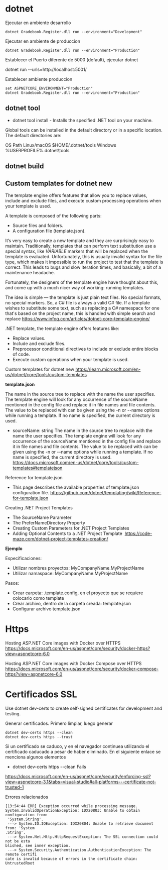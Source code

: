 # dotnet 

Ejecutar en ambiente desarrollo

```
dotnet Gradebook.Register.dll run --environment="Development"
```

Ejecutar en ambiente de produccion
 
```
dotnet Gradebook.Register.dll run --environment="Production"
```




Establecer el Puerto diferente de 5000 (default), ejecutar dotnet

dotnet run --urls=http://localhost:5001/


Establecer ambiente produccion



```
set ASPNETCORE_ENVIRONMENT="Production"
dotnet Gradebook.Register.dll run --environment="Production"
```


## dotnet tool

- dotnet tool install - Installs the specified .NET tool on your machine.


Global tools can be installed in the default directory or in a specific location. The default directories are:

OS 	Path
Linux/macOS 	$HOME/.dotnet/tools
Windows 	%USERPROFILE%\.dotnet\tools


## dotnet build 



## Custom templates for dotnet new

The template engine offers features that allow you to replace values, include and exclude files, and execute custom processing operations when your template is used.

A template is composed of the following parts:

- Source files and folders.
- A configuration file (template.json).

It’s very easy to create a new template and they are surprisingly easy to maintain. Traditionally, templates that can perform text substitution use a special syntax, like $VARIABLE$ markers that will be replaced when the template is evaluated. Unfortunately, this is usually invalid syntax for the file type, which makes it impossible to run the project to test that the template is correct. This leads to bugs and slow iteration times, and basically, a bit of a maintenance headache.

Fortunately, the designers of the template engine have thought about this, and come up with a much nicer way of working: running templates.

The idea is simple — the template is just plain text files. No special formats, no special markers. So, a C# file is always a valid C# file. If a template wishes to substitute some text, such as replacing a C# namespace for one that's based on the project name, this is handled with simple search and replace
https://www.infoq.com/articles/dotnet-core-template-engine/


.NET template, the template engine offers features like:

- Replace values.
- Include and exclude files.
- Preprocessor conditional directives to include or exclude entire blocks of code.
- Execute custom operations when your template is used.



Custom templates for dotnet new
https://learn.microsoft.com/en-us/dotnet/core/tools/custom-templates

**template.json**

The name in the source tree to replace with the name the user specifies. The template engine will look for any occurrence of the sourceName mentioned in the config file and replace it in file names and file contents. The value to be replaced with can be given using the -n or --name options while running a template. If no name is specified, the current directory is used.
- sourceName: 	string 	The name in the source tree to replace with the name the user specifies. The template engine will look for any occurrence of the sourceName mentioned in the config file and replace it in file names and file contents. The value to be replaced with can be given using the -n or --name options while running a template. If no name is specified, the current directory is used.
https://docs.microsoft.com/en-us/dotnet/core/tools/custom-templates#templatejson

Reference for template.json
- This page describes the available properties of template.json configuration file.
https://github.com/dotnet/templating/wiki/Reference-for-template.json

Creating .NET Project Templates
- The SourceName Parameter
- The PreferNameDirectory Property
- Creating Custom Parameters for .NET Project Templates
- Adding Optional Contents to a .NET Project Template 
https://code-maze.com/dotnet-project-templates-creation/



**Ejemplo**

Especificaciones:
- Utilizar nombres proyectos: MyCompanyName.MyProjectName
- Utilizar namaspace: MyCompanyName.MyProjectName

Pasos:
- Crear carpeta: .template.config, en el proyecto que se requiere colocarlo como template
- Crear archivo, dentro de la carpeta creada: template.json
- Configurar archivo template.json


# Https 

Hosting ASP.NET Core images with Docker over HTTPS
https://docs.microsoft.com/en-us/aspnet/core/security/docker-https?view=aspnetcore-6.0 

Hosting ASP.NET Core images with Docker Compose over HTTPS
https://docs.microsoft.com/en-us/aspnet/core/security/docker-compose-https?view=aspnetcore-6.0



# Certificados SSL



Use dotnet dev-certs to create self-signed certificates for development and testing.

Generar certificados. Primero limpiar, luego generar
```
dotnet dev-certs https --clean
dotnet dev-certs https --trust
```
Si un certificado se caduco, y en el navegador continuea utilizando el certificado caducado a pesar de haber eliminado. En el siguiente enlace se menciona algunos elementos
- dotnet dev-certs https --clean Fails

https://docs.microsoft.com/en-us/aspnet/core/security/enforcing-ssl?view=aspnetcore-3.1&tabs=visual-studio#all-platforms---certificate-not-trusted-1

Errores relacionados

```
[13:54:44 ERR] Exception occurred while processing message.
System.InvalidOperationException: IDX20803: Unable to obtain configuration from:
 'System.String'.
 ---> System.IO.IOException: IDX20804: Unable to retrieve document from: 'System
.String'.
 ---> System.Net.Http.HttpRequestException: The SSL connection could not be esta
blished, see inner exception.
 ---> System.Security.Authentication.AuthenticationException: The remote certifi
cate is invalid because of errors in the certificate chain: UntrustedRoot

```
